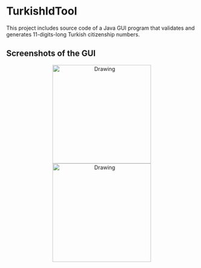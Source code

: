 # TurkishIdTool
This project includes source code of a Java GUI program that validates and generates 11-digits-long Turkish citizenship numbers.

## Screenshots of the GUI
<p align="center">
  <img 
    src="https://cloud.githubusercontent.com/assets/9785276/13205640/14d90052-d8f5-11e5-9c41-87684b242068.PNG"
    alt="Drawing"
    width="260" />
  <img 
    src="https://cloud.githubusercontent.com/assets/9785276/13205642/18d7b0cc-d8f5-11e5-8f16-9a6663d26fa7.PNG"
    alt="Drawing"
    width="260" />
</p>
